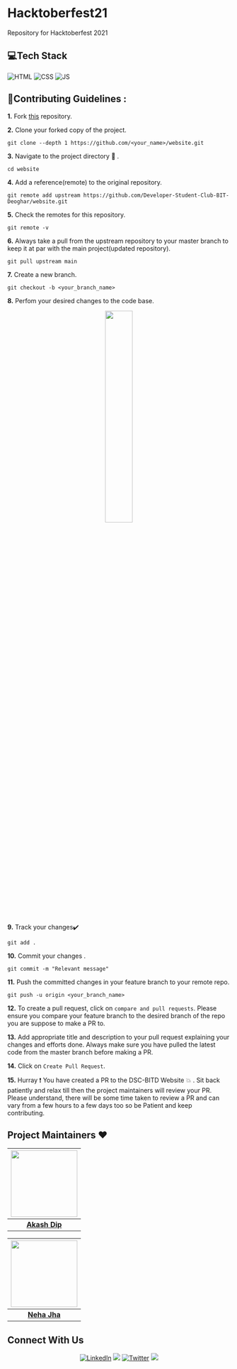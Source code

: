 # Hacktoberfest21
Repository for Hacktoberfest 2021


## 💻Tech Stack
 
 
  
![HTML](https://img.shields.io/badge/html5%20-%23E34F26.svg?&style=for-the-badge&logo=html5&logoColor=white)
![CSS](https://img.shields.io/badge/css3%20-%231572B6.svg?&style=for-the-badge&logo=css3&logoColor=white)
![JS](https://img.shields.io/badge/javascript%20-%23323330.svg?&style=for-the-badge&logo=javascript&logoColor=%23F7DF1E)
  


## 📌Contributing Guidelines :
**1.**  Fork [this](https://github.com/Developer-Student-Club-BIT-Deoghar/website.git) repository.

**2.**  Clone your forked copy of the project.
```
git clone --depth 1 https://github.com/<your_name>/website.git
```
**3.** Navigate to the project directory :file_folder: .
```
cd website
```
**4.** Add a reference(remote) to the original repository.
```
git remote add upstream https://github.com/Developer-Student-Club-BIT-Deoghar/website.git
```
**5.** Check the remotes for this repository.
```
git remote -v
```
**6.** Always take a pull from the upstream repository to your master branch to keep it at par with the main project(updated repository).
```
git pull upstream main
```
**7.** Create a new branch.
```
git checkout -b <your_branch_name>
```
**8.** Perfom your desired changes to the code base.
<p align="center"><img width=35% src="https://media2.giphy.com/media/L1R1tvI9svkIWwpVYr/giphy.gif?cid=ecf05e47pzi2rpig0vc8pjusra8hiai1b91zgiywvbubu9vu&rid=giphy.gif"></p>

**9.** Track your changes:heavy_check_mark: 
```
git add . 
```
**10.** Commit your changes .
```
git commit -m "Relevant message"
```
**11.** Push the committed changes in your feature branch to your remote repo.
```
git push -u origin <your_branch_name>
```
**12.** To create a pull request, click on `compare and pull requests`. Please ensure you compare your feature branch to the desired branch of the repo you are suppose to make a PR to.

**13.** Add appropriate title and description to your pull request explaining your changes and efforts done. Always make sure you have pulled the latest code from the master branch before making a PR.

**14.** Click on `Create Pull Request`.

**15.** Hurray ❗ You have created a PR to the DSC-BITD Website 💥 . Sit back patiently and relax till then the project maintainers will review your PR. Please understand, there will be some time taken to review a PR and can vary from a few hours to a few days too so be Patient and keep contributing.

## Project Maintainers  ❤️ 

|                                     <a href="https://github.com/kod-it"><img src="https://avatars.githubusercontent.com/kod-it" width=150px height=150px /></a>                                      |
| :-----------------------------------------------------------------------------------------------------------------------------------------------------------------------------------------------------------------------------------------------------------------: |
|                                                                                      **[Akash Dip]()** 



|                                     <a href="https://github.com/neha030"><img src="https://avatars.githubusercontent.com/neha030" width=150px height=150px /></a>                                      |
| :-----------------------------------------------------------------------------------------------------------------------------------------------------------------------------------------------------------------------------------------------------------------: |
|                                                                                      **[Neha Jha](https://www.linkedin.com/in/neha-jha-102062206)** 

## Connect With Us

<div align="center">

<a  href="https://www.linkedin.com/in/dsc-bitd" target="_blank"><img alt="LinkedIn" src="https://img.shields.io/badge/linkedin%20-%230077B5.svg?&style=for-the-badge&logo=linkedin&logoColor=white" /></a>
[<img src = "https://img.shields.io/badge/instagram-%23E4405F.svg?&style=for-the-badge&logo=instagram&logoColor=white">](https://instagram.com/dscbitdeoghar?utm_medium=copy_link)
 <a  href="https://twitter.com/club_bitd?s=08" target="_blank"><img alt="Twitter" src="https://img.shields.io/badge/twitter%20-%230077B5.svg?&style=for-the-badge&logo=twitter&logoColor=white" /></a>
[<img src = "https://img.shields.io/badge/discord-%23E4405F.svg?&style=for-the-badge&logo=discord&logoColor=white">](https://bit.ly/Discord-DSC)

</div>

